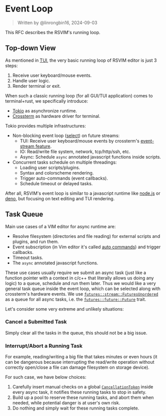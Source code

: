 # Event Loop

> Written by @linrongbin16, 2024-09-03

This RFC describes the RSVIM's running loop.

## Top-down View

As mentioned in [TUI](https://github.com/rsvim/rfc/blob/e47afd180cc7038675addecf82efed040336ad72/1-TUI.md?#L9), the very basic running loop of RSVIM editor is just 3 steps:

1. Receive user keyboard/mouse events.
2. Handle user logic.
3. Render terminal or exit.

When such a classic running loop (for all GUI/TUI application) comes to terminal+rust, we specifically introduce:

- [Tokio](https://tokio.rs/) as asynchronize runtime.
- [Crossterm](https://github.com/crossterm-rs/crossterm) as hardware driver for terminal.

Tokio provides multiple infrastructures:

- Non-blocking event loop ([select](https://docs.rs/tokio/latest/tokio/macro.select.html)) on future streams:
  - TUI: Receive user keyboard/mouse events by crossterm's [event-stream feature](https://github.com/crossterm-rs/crossterm?tab=readme-ov-file#feature-flags).
  - IO: Read/write file system, network, tcp/http/ssh, etc.
  - Async: Schedule `async` annotated javascript functions inside scripts.
- Concurrent tasks schedule on multiple threadings:
  - Loading user scripts/plugins.
  - Syntax and colorscheme rendering.
  - Trigger auto-commands (event callbacks).
  - Schedule timeout or delayed tasks.

After all, RSVIM's event loop is similar to a javascript runtime like [node.js](https://nodejs.org/) or [deno](https://deno.com/), but focusing on text editing and TUI rendering.

## Task Queue

Main use cases of a VIM editor for async runtime are:

- Resolve filesystem (directories and file reading) for external scripts and plugins, and run them.
- Event subscription (in Vim editor it's called [auto commands](https://vimhelp.org/autocmd.txt.html#autocmd.txt)) and trigger callbacks.
- Timeout tasks.
- The `async` annotated javascript functions.

These use cases usually require we submit an async task (just like a function pointer with a context in c/c++ that literally allows us doing any logic) to a queue, schedule and run them later. Thus we would like a very general task queue inside the event loop, which can be selected along with crossterm's hardware events. We use [`futures::stream::FuturesUnordered`](https://docs.rs/futures/latest/futures/stream/struct.FuturesUnordered.html) as a queue for all async tasks, i.e. the [`futures::future::Future`](https://docs.rs/futures/latest/futures/future/trait.Future.html) trait.

Let's consider some very extreme and unlikely situations:

### Cancel a Submitted Task

Simply clear all the tasks in the queue, this should not be a big issue.

### Interrupt/Abort a Running Task

For example, reading/writing a big file that takes minutes or even hours (it can be dangerous because interrupting the read/write operation without correctly open/close a file can damage filesystem on storage device).

For such case, we have below choices:

1. Carefully insert manual checks on a global [`CancellationToken`](https://docs.rs/tokio-util/latest/tokio_util/sync/struct.CancellationToken.html) inside every async task, it notifies these running tasks to stop in safety.
2. Build up a pool to reserve these running tasks, and abort them when needed, while potential danger is at user's own risk.
3. Do nothing and simply wait for these running tasks complete.
